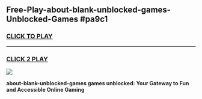 
## Free-Play-about-blank-unblocked-games-Unblocked-Games #pa9c1
<h3>
<a href="https://news.freeplayer.one?title=about-blank-unblocked-games&ref=8M">CLICK TO PLAY</a></h3>
<hr>

<h3>
<a href="https://news.freeplayer.one?title=about-blank-unblocked-games&ref=8M">CLICK 2 PLAY</a>
  
</h3>

<a href="https://news.freeplayer.one?title=about-blank-unblocked-games&ref=8M"><img src="https://clearcache.store/games.png"></a>


**about-blank-unblocked-games games unblocked: Your Gateway to Fun and Accessible Online Gaming**
